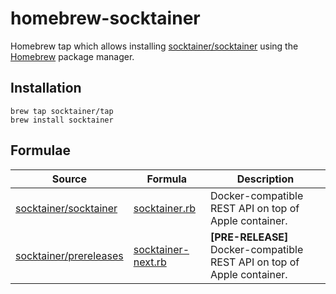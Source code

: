 # homebrew-socktainer

Homebrew tap which allows installing [socktainer/socktainer](https://github.com/socktainer/socktainer) using the [Homebrew](https://brew.sh/) package manager.

## Installation

```shell
brew tap socktainer/tap
brew install socktainer
```

## Formulae

| Source                                                              | Formula                                            | Description                                                             |
| ------------------------------------------------------------------- | -------------------------------------------------- | ----------------------------------------------------------------------- |
| [socktainer/socktainer](https://github.com/socktainer/socktainer)   | [socktainer.rb](./Formula/socktainer.rb)           | Docker-compatible REST API on top of Apple container.                   |
| [socktainer/prereleases](https://github.com/socktainer/prereleases) | [socktainer-next.rb](./Formula/socktainer-next.rb) | **[PRE-RELEASE]** Docker-compatible REST API on top of Apple container. |
